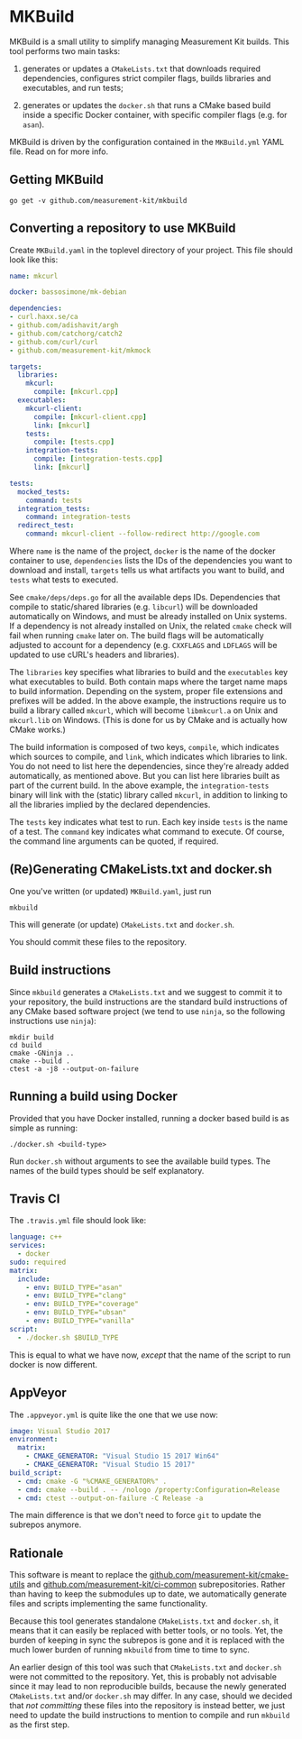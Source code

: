 # MKBuild

MKBuild is a small utility to simplify managing Measurement
Kit builds. This tool performs two main tasks:

1. generates or updates a `CMakeLists.txt` that downloads
   required dependencies, configures strict compiler flags,
   builds libraries and executables, and run tests;

2. generates or updates the `docker.sh` that runs a CMake
   based build inside a specific Docker container, with
   specific compiler flags (e.g. for `asan`).

MKBuild is driven by the configuration contained in the
`MKBuild.yml` YAML file. Read on for more info.

## Getting MKBuild

```
go get -v github.com/measurement-kit/mkbuild
```

## Converting a repository to use MKBuild

Create `MKBuild.yaml` in the toplevel directory of your project. This
file should look like this:

```YAML
name: mkcurl

docker: bassosimone/mk-debian

dependencies:
- curl.haxx.se/ca
- github.com/adishavit/argh
- github.com/catchorg/catch2
- github.com/curl/curl
- github.com/measurement-kit/mkmock

targets:
  libraries:
    mkcurl:
      compile: [mkcurl.cpp]
  executables:
    mkcurl-client:
      compile: [mkcurl-client.cpp]
      link: [mkcurl]
    tests:
      compile: [tests.cpp]
    integration-tests:
      compile: [integration-tests.cpp]
      link: [mkcurl]

tests:
  mocked_tests:
    command: tests
  integration_tests:
    command: integration-tests
  redirect_test:
    command: mkcurl-client --follow-redirect http://google.com
```

Where `name` is the name of the project, `docker` is the name of the
docker container to use, `dependencies` lists the IDs of the dependencies
you want to download and install, `targets` tells us what artifacts you
want to build, and `tests` what tests to executed.

See `cmake/deps/deps.go` for all the available deps IDs. Dependencies
that compile to static/shared libraries (e.g. `libcurl`) will be downloaded
automatically on Windows, and must be already installed on Unix systems. If a
dependency is not already installed on Unix, the related `cmake` check will
fail when running `cmake` later on. The build flags will be automatically
adjusted to account for a dependency (e.g. `CXXFLAGS` and `LDFLAGS` will be
updated to use cURL's headers and libraries).

The `libraries` key specifies what libraries to build and the
`executables` key what executables to build. Both contain maps where the
target name maps to build information. Depending on the system, proper
file extensions and prefixes will be added. In the above example, the
instructions require us to build a library called `mkcurl`, which will
become `libmkcurl.a` on Unix and `mkcurl.lib` on Windows. (This is
done for us by CMake and is actually how CMake works.)

The build information is composed of two keys, `compile`, which indicates which
sources to compile, and `link`, which indicates which libraries to link. You
do not need to list here the dependencies, since they're already added
automatically, as mentioned above. But you can list here libraries built as part
of the current build. In the above example, the `integration-tests` binary
will link with the (static) library called `mkcurl`, in addition to linking
to all the libraries implied by the declared dependencies.

The `tests` key indicates what test to run. Each key inside `tests` is the name
of a test. The `command` key indicates what command to execute. Of course, the
command line arguments can be quoted, if required.

## (Re)Generating CMakeLists.txt and docker.sh

One you've written (or updated) `MKBuild.yaml`, just run

```
mkbuild
```

This will generate (or update) `CMakeLists.txt` and `docker.sh`.

You should commit these files to the repository.

## Build instructions

Since `mkbuild` generates a `CMakeLists.txt` and we suggest to commit
it to your repository, the build instructions are the standard build
instructions of any CMake based software project (we tend to use
`ninja`, so the following instructions use `ninja`):

```
mkdir build
cd build
cmake -GNinja ..
cmake --build .
ctest -a -j8 --output-on-failure
```

## Running a build using Docker

Provided that you have Docker installed, running a docker based
build is as simple as running:

```
./docker.sh <build-type>
```

Run `docker.sh` without arguments to see the available build types. The
names of the build types should be self explanatory.

## Travis CI

The `.travis.yml` file should look like:

```YAML
language: c++
services:
  - docker
sudo: required
matrix:
  include:
    - env: BUILD_TYPE="asan"
    - env: BUILD_TYPE="clang"
    - env: BUILD_TYPE="coverage"
    - env: BUILD_TYPE="ubsan"
    - env: BUILD_TYPE="vanilla"
script:
  - ./docker.sh $BUILD_TYPE
```

This is equal to what we have now, _except_ that the name of the script
to run docker is now different.

## AppVeyor

The `.appveyor.yml` is quite like the one that we use now:

```YAML
image: Visual Studio 2017
environment:
  matrix:
    - CMAKE_GENERATOR: "Visual Studio 15 2017 Win64"
    - CMAKE_GENERATOR: "Visual Studio 15 2017"
build_script:
  - cmd: cmake -G "%CMAKE_GENERATOR%" .
  - cmd: cmake --build . -- /nologo /property:Configuration=Release
  - cmd: ctest --output-on-failure -C Release -a
```

The main difference is that we don't need to force `git` to update
the subrepos anymore.

## Rationale

This software is meant to replace the [github.com/measurement-kit/cmake-utils](
https://github.com/measurement-kit/cmake-utils) and
[github.com/measurement-kit/ci-common](
github.com/measurement-kit/ci-common) subrepositories. Rather than
having to keep the submodules up to date, we automatically generate files
and scripts implementing the same functionality.

Because this tool generates standalone `CMakeLists.txt` and `docker.sh`, it
means that it can easily be replaced with better tools, or no tools. Yet, the
burden of keeping in sync the subrepos is gone and it is replaced with the
much lower burden of running `mkbuild` from time to time to sync.

An earlier design of this tool was such that `CMakeLists.txt` and
`docker.sh` were not committed to the repository. Yet, this is probably
not advisable since it may lead to non reproducible builds, because
the newly generated `CMakeLists.txt` and/or `docker.sh` may differ. In
any case, should we decided that _not committing_ these files into
the repository is instead better, we just need to update the build
instructions to mention to compile and run `mkbuild` as the first step.

